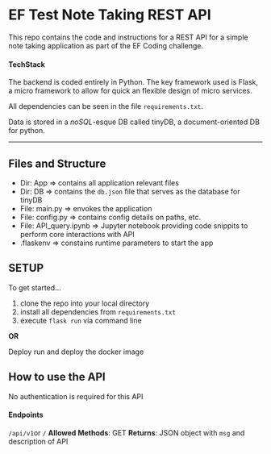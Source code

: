 # EF Test Note Taking REST API 

This repo contains the code and instructions for a REST API for a simple note taking application as part of the EF Coding challenge.

#### TechStack
The backend is coded entirely in Python. The key framework used is Flask, a micro framework to allow for quick an flexible design of micro services. 

All dependencies can be seen in the file `requirements.txt`.

Data is stored in a *noSQL*-esque DB called tinyDB, a document-oriented DB for python. 

---

## Files and Structure

- Dir: App => contains all application relevant files
- Dir: DB => contains the `db.json` file that serves as the database for tinyDB
- File: main.py => envokes the application
- File: config.py => contains config details on paths, etc.
- File: API_query.ipynb => Jupyter notebook providing code snippits to perform core interactions with API
- .flaskenv => constains runtime parameters to start the app


## SETUP

To get started...
1. clone the repo into your local directory
2. install all dependencies from `requirements.txt`
3. execute `flask run` via command line

**OR**

Deploy run and deploy the docker image


## How to use the API
No authentication is required for this API

#### Endpoints

`/api/v1`or `/`
**Allowed Methods**: GET
**Returns**: JSON object with `msg` and description of API

